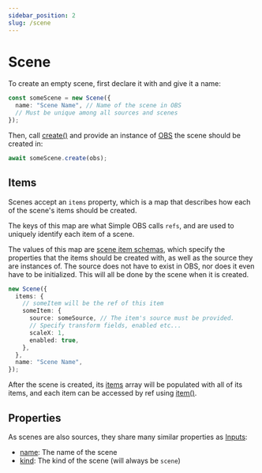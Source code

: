```yaml
---
sidebar_position: 2
slug: /scene
---
```


# Scene

To create an empty scene, first declare it with and give it a name:

```ts
const someScene = new Scene({
  name: "Scene Name", // Name of the scene in OBS
  // Must be unique among all sources and scenes
});
```

Then, call [create()](/api/core/class/Scene#create) and provide an instance of [OBS](/api/core/class/OBS) the scene should be created in:

```ts
await someScene.create(obs);
```

## Items

Scenes accept an `items` property, which is a map that describes how each of the scene's items should be created.

The keys of this map are what Simple OBS calls `refs`, and are used to uniquely identify each item of a scene.

The values of this map are [scene item schemas](/api/core#SceneItemSchema), which specify the properties that the items should be created with,
as well as the source they are instances of.
The source does not have to exist in OBS, nor does it even have to be initialized. This will all be done by the scene when it is created.

```ts
new Scene({
  items: {
    // someItem will be the ref of this item
    someItem: {
      source: someSource, // The item's source must be provided.
      // Specify transform fields, enabled etc...
      scaleX: 1,
      enabled: true,
    },
  },
  name: "Scene Name",
});
```

After the scene is created, its [items](/api/core/class/Scene#items) array will be populated with all of its items, and each item can be accessed by ref using [item()](/api/core/class/Scene#item).

## Properties

As scenes are also sources, they share many similar properties as [Inputs](/api/core/class/Input):

- [name](/api/core/class/Scene#name): The name of the scene
- [kind](/api/core/class/Scene#kind): The kind of the scene (will always be `scene`)